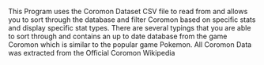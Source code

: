 This Program uses the Coromon Dataset CSV file to read from and allows you to sort through the database and filter Coromon based on specific stats and display specific stat types.
There are several typings that you are able to sort through and contains an up to date database from the game Coromon which is similar to the popular game Pokemon.
All Coromon Data was extracted from the Official Coromon Wikipedia
